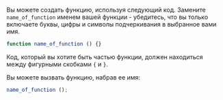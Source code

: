 Вы можете создать функцию, используя следующий код. Замените `name_of_function` именем вашей функции - убедитесь, что вы только включаете буквы, цифры и символы подчеркивания в выбранное вами имя.

```javascript
function name_of_function () {}
```

Код, который вы хотите быть частью функции, должен находиться между фигурными скобками `{` и `}`.

Вы можете вызвать функцию, набрав ее имя:

```javascript
name_of_function ();
```